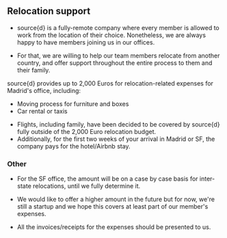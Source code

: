 ## Relocation support

- source{d} is a fully-remote company where every member is allowed to work from the location of their choice. Nonetheless, we are always happy to have members joining us in our offices.

- For that, we are willing to help our team members relocate from another country, and offer support throughout the entire process to them and their family. 

source{d} provides up to 2,000 Euros for relocation-related expenses for Madrid's office, including: 

* Moving process for furniture and boxes
* Car rental or taxis

- Flights, including family, have been decided to be covered by source{d} fully outside of the 2,000 Euro relocation budget.
- Additionally, for the first two weeks of your arrival in Madrid or SF, the company pays for the hotel/Airbnb stay.

### Other

- For the SF office, the amount will be on a case by case basis for inter-state relocations, until we fully determine it.

- We would like to offer a higher amount in the future but for now, we're still a startup and we hope this covers at least part of our member's expenses.

- All the invoices/receipts for the expenses should be presented to us. 
